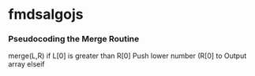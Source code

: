 # fmdsalgojs
### Pseudocoding the Merge Routine
merge(L,R)
if L[0] is greater than R[0]
  Push lower number (R[0] to Output array
elseif
